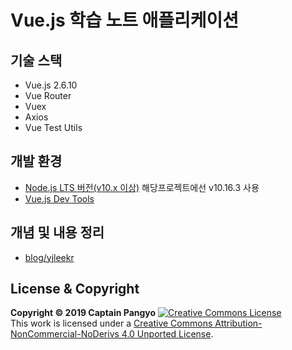 # Vue.js 학습 노트 애플리케이션

## 기술 스택

- Vue.js 2.6.10
- Vue Router
- Vuex
- Axios
- Vue Test Utils

## 개발 환경

- [Node.js LTS 버전(v10.x 이상)](https://nodejs.org/ko/) 해당프로젝트에선 v10.16.3 사용
- [Vue.js Dev Tools](https://chrome.google.com/webstore/detail/vuejs-devtools/nhdogjmejiglipccpnnnanhbledajbpd)

## 개념 및 내용 정리 

- [blog/yjleekr](https://yjleekr.tistory.com/category/Vue)

## License & Copyright

**Copyright © 2019 Captain Pangyo**
<a rel="license" href="http://creativecommons.org/licenses/by-nc-nd/4.0/"><img alt="Creative Commons License" style="border-width:0" src="https://i.creativecommons.org/l/by-nc-nd/4.0/88x31.png" /></a><br />This work is licensed under a <a rel="license" href="http://creativecommons.org/licenses/by-nc-nd/4.0/">Creative Commons Attribution-NonCommercial-NoDerivs 4.0 Unported License</a>.